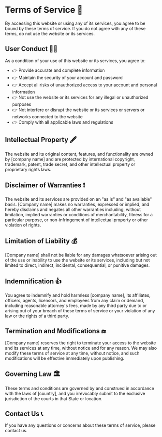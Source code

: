 # Terms of Service 📜

By accessing this website or using any of its services, you agree to be bound by these terms of service. If you do not agree with any of these terms, do not use the website or its services.

## User Conduct 🙋‍♂️

As a condition of your use of this website or its services, you agree to:
- 👉 Provide accurate and complete information
- 👉 Maintain the security of your account and password
- 👉 Accept all risks of unauthorized access to your account and personal information
- 👉 Not use the website or its services for any illegal or unauthorized purposes
- 👉 Not interfere or disrupt the website or its services or servers or networks connected to the website 
- 👉 Comply with all applicable laws and regulations

## Intellectual Property 🖋️

The website and its original content, features, and functionality are owned by [company name] and are protected by international copyright, trademark, patent, trade secret, and other intellectual property or proprietary rights laws.

## Disclaimer of Warranties ❗

The website and its services are provided on an "as is" and "as available" basis. [Company name] makes no warranties, expressed or implied, and hereby disclaims and negates all other warranties including, without limitation, implied warranties or conditions of merchantability, fitness for a particular purpose, or non-infringement of intellectual property or other violation of rights.

## Limitation of Liability 💰

[Company name] shall not be liable for any damages whatsoever arising out of the use or inability to use the website or its services, including but not limited to direct, indirect, incidental, consequential, or punitive damages.

## Indemnification 👍

You agree to indemnify and hold harmless [company name], its affiliates, officers, agents, licensors, and employees from any claim or demand, including reasonable attorney's fees, made by any third party due to or arising out of your breach of these terms of service or your violation of any law or the rights of a third party.

## Termination and Modifications 🔚

[Company name] reserves the right to terminate your access to the website and its services at any time, without notice and for any reason. We may also modify these terms of service at any time, without notice, and such modifications will be effective immediately upon publishing.

## Governing Law 🏛️

These terms and conditions are governed by and construed in accordance with the laws of [country], and you irrevocably submit to the exclusive jurisdiction of the courts in that State or location.

## Contact Us 📞

If you have any questions or concerns about these terms of service, please contact us.
